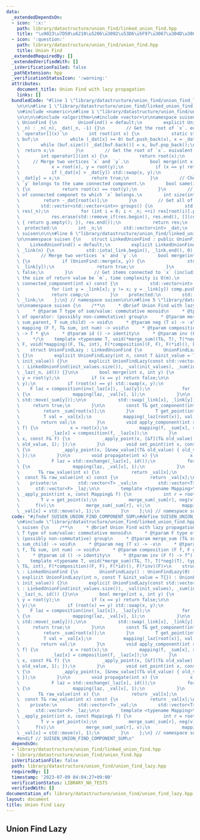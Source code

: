 ```yaml
---
data:
  _extendedDependsOn:
  - icon: ':x:'
    path: library/datastructure/union_find/linked_union_find.hpp
    title: "\u9023\u7D50\u6210\u5206\u3092\u53D6\u5F97\u3067\u304D\u308B Union Find"
  - icon: ':question:'
    path: library/datastructure/union_find/union_find.hpp
    title: Union Find
  _extendedRequiredBy: []
  _extendedVerifiedWith: []
  _isVerificationFailed: false
  _pathExtension: hpp
  _verificationStatusIcon: ':warning:'
  attributes:
    document_title: Union Find with lazy propagation
    links: []
  bundledCode: "#line 1 \"library/datastructure/union_find/union_find_lazy.hpp\"\n\
    \n\n\n#line 1 \"library/datastructure/union_find/linked_union_find.hpp\"\n\n\n\
    \n#include <numeric>\n#line 1 \"library/datastructure/union_find/union_find.hpp\"\
    \n\n\n\n#include <algorithm>\n#include <vector>\n\nnamespace suisen {\n    struct\
    \ UnionFind {\n        UnionFind() = default;\n        explicit UnionFind(int\
    \ _n) : _n(_n), _dat(_n, -1) {}\n        // Get the root of `x`. equivalent to\
    \ `operator[](x)`\n        int root(int x) {\n            static std::vector<int>\
    \ buf;\n            while (_dat[x] >= 0) buf.push_back(x), x = _dat[x];\n    \
    \        while (buf.size()) _dat[buf.back()] = x, buf.pop_back();\n          \
    \  return x;\n        }\n        // Get the root of `x`. euivalent to `root(x)`\n\
    \        int operator[](int x) {\n            return root(x);\n        }\n   \
    \     // Merge two vertices `x` and `y`.\n        bool merge(int x, int y) {\n\
    \            x = root(x), y = root(y);\n            if (x == y) return false;\n\
    \            if (_dat[x] > _dat[y]) std::swap(x, y);\n            _dat[x] += _dat[y],\
    \ _dat[y] = x;\n            return true;\n        }\n        // Check if `x` and\
    \ `y` belongs to the same connected component.\n        bool same(int x, int y)\
    \ {\n            return root(x) == root(y);\n        }\n        // Get the size\
    \ of connected componet to which `x` belongs.\n        int size(int x) {\n   \
    \         return -_dat[root(x)];\n        }\n        // Get all of connected components.\n\
    \        std::vector<std::vector<int>> groups() {\n            std::vector<std::vector<int>>\
    \ res(_n);\n            for (int i = 0; i < _n; ++i) res[root(i)].push_back(i);\n\
    \            res.erase(std::remove_if(res.begin(), res.end(), [](const auto& g)\
    \ { return g.empty(); }), res.end());\n            return res;\n        }\n  \
    \  protected:\n        int _n;\n        std::vector<int> _dat;\n    };\n} // namespace\
    \ suisen\n\n\n#line 6 \"library/datastructure/union_find/linked_union_find.hpp\"\
    \n\nnamespace suisen {\n    struct LinkedUnionFind : public UnionFind {\n    \
    \    LinkedUnionFind() = default;\n        explicit LinkedUnionFind(int n) : UnionFind(n),\
    \ _link(n) {\n            std::iota(_link.begin(), _link.end(), 0);\n        }\n\
    \        // Merge two vertices `x` and `y`.\n        bool merge(int x, int y)\
    \ {\n            if (UnionFind::merge(x, y)) {\n                std::swap(_link[x],\
    \ _link[y]);\n                return true;\n            }\n            return\
    \ false;\n        }\n        // Get items connected to `x` (including `x`). Let\
    \ the size of return value be `m`, time complexity is O(m).\n        std::vector<int>\
    \ connected_component(int x) const {\n            std::vector<int> comp{ x };\n\
    \            for (int y = _link[x]; y != x; y = _link[y]) comp.push_back(y);\n\
    \            return comp;\n        }\n    protected:\n        std::vector<int>\
    \ _link;\n    };\n} // namespace suisen\n\n\n#line 5 \"library/datastructure/union_find/union_find_lazy.hpp\"\
    \n\nnamespace suisen {\n    /**\n     * @brief Union Find with lazy propagation\n\
    \     * @tparam T type of sum/value: commutative monoid\n     * @tparam F type\
    \ of operator: (possibly non-commutative) group\n     * @tparam merge_sum (T&\
    \ sum_parent, T sum_child) -> void\n     * @tparam neg (T x) -> -x\n     * @tparam\
    \ mapping (F f, T& sum, int num) -> void\n     * @tparam composition (F f, F g)\
    \ -> f * g\n     * @tparam id () -> identity\n     * @tparam inv (F f) -> f^(-1)\n\
    \     */\n    template <typename T, void(*merge_sum)(T&, T), T(*neg)(T), typename\
    \ F, void(*mapping)(F, T&, int), F(*composition)(F, F), F(*id)(), F(*inv)(F)>\n\
    \    struct UnionFindLazy : LinkedUnionFind {\n        UnionFindLazy() : UnionFindLazy(0)\
    \ {}\n        explicit UnionFindLazy(int n, const T &init_value = T{}) : UnionFindLazy(std::vector<T>(n,\
    \ init_value)) {}\n        explicit UnionFindLazy(const std::vector<T> &init_values)\
    \ : LinkedUnionFind(init_values.size()), _val(init_values), _sum(init_values),\
    \ _laz(_n, id()) {}\n\n        bool merge(int x, int y) {\n            x = root(x),\
    \ y = root(y);\n            if (x == y) return false;\n\n            UnionFind::merge(x,\
    \ y);\n            if (root(x) == y) std::swap(x, y);\n            \n        \
    \    F laz = composition(inv(_laz[x]), _laz[y]);\n            for (int v : connected_component(y))\
    \ {\n                mapping(laz, _val[v], 1);\n            }\n\n            merge_sum(_sum[x],\
    \ std::move(_sum[y]));\n\n            std::swap(_link[x], _link[y]);\n       \
    \     return true;\n        }\n\n        const T& get_component(int x) {\n   \
    \         return _sum[root(x)];\n        }\n        T get_point(int x) {\n   \
    \         T val = _val[x];\n            mapping(_laz[root(x)], val, 1);\n    \
    \        return val;\n        }\n        void apply_component(int x, const F&\
    \ f) {\n            x = root(x);\n            mapping(f, _sum[x], size(x));\n\
    \            _laz[x] = composition(f, _laz[x]);\n        }\n        void apply_point(int\
    \ x, const F& f) {\n            _apply_point(x, [&f](T& old_value) { mapping(f,\
    \ old_value, 1); });\n        }\n        void set_point(int x, const T &new_value)\
    \ {\n            _apply_point(x, [&new_value](T& old_value) { old_value = new_value;\
    \ });\n        }\n\n        void propagate(int x) {\n            x = root(x);\n\
    \            F laz = std::exchange(_laz[x], id());\n            for (int v : connected_component(x))\
    \ {\n                mapping(laz, _val[v], 1);\n            }\n        }\n\n \
    \       T& raw_value(int x) {\n            return _val[x];\n        }\n      \
    \  const T& raw_value(int x) const {\n            return _val[x];\n        }\n\
    \    private:\n        std::vector<T> _val;\n        std::vector<T> _sum;\n  \
    \      std::vector<F> _laz;\n\n        template <typename Mapping>\n        void\
    \ _apply_point(int x, const Mapping& f) {\n            int r = root(x);\n    \
    \        T v = get_point(x);\n            merge_sum(_sum[r], neg(v));\n      \
    \      f(v);\n            merge_sum(_sum[r], v);\n            mapping(inv(_laz[r]),\
    \ _val[x] = std::move(v), 1);\n        }\n    };\n} // namespace suisen\n\n\n\n"
  code: "#ifndef SUISEN_UNION_FIND_COMPONENT_SUM\n#define SUISEN_UNION_FIND_COMPONENT_SUM\n\
    \n#include \"library/datastructure/union_find/linked_union_find.hpp\"\n\nnamespace\
    \ suisen {\n    /**\n     * @brief Union Find with lazy propagation\n     * @tparam\
    \ T type of sum/value: commutative monoid\n     * @tparam F type of operator:\
    \ (possibly non-commutative) group\n     * @tparam merge_sum (T& sum_parent, T\
    \ sum_child) -> void\n     * @tparam neg (T x) -> -x\n     * @tparam mapping (F\
    \ f, T& sum, int num) -> void\n     * @tparam composition (F f, F g) -> f * g\n\
    \     * @tparam id () -> identity\n     * @tparam inv (F f) -> f^(-1)\n     */\n\
    \    template <typename T, void(*merge_sum)(T&, T), T(*neg)(T), typename F, void(*mapping)(F,\
    \ T&, int), F(*composition)(F, F), F(*id)(), F(*inv)(F)>\n    struct UnionFindLazy\
    \ : LinkedUnionFind {\n        UnionFindLazy() : UnionFindLazy(0) {}\n       \
    \ explicit UnionFindLazy(int n, const T &init_value = T{}) : UnionFindLazy(std::vector<T>(n,\
    \ init_value)) {}\n        explicit UnionFindLazy(const std::vector<T> &init_values)\
    \ : LinkedUnionFind(init_values.size()), _val(init_values), _sum(init_values),\
    \ _laz(_n, id()) {}\n\n        bool merge(int x, int y) {\n            x = root(x),\
    \ y = root(y);\n            if (x == y) return false;\n\n            UnionFind::merge(x,\
    \ y);\n            if (root(x) == y) std::swap(x, y);\n            \n        \
    \    F laz = composition(inv(_laz[x]), _laz[y]);\n            for (int v : connected_component(y))\
    \ {\n                mapping(laz, _val[v], 1);\n            }\n\n            merge_sum(_sum[x],\
    \ std::move(_sum[y]));\n\n            std::swap(_link[x], _link[y]);\n       \
    \     return true;\n        }\n\n        const T& get_component(int x) {\n   \
    \         return _sum[root(x)];\n        }\n        T get_point(int x) {\n   \
    \         T val = _val[x];\n            mapping(_laz[root(x)], val, 1);\n    \
    \        return val;\n        }\n        void apply_component(int x, const F&\
    \ f) {\n            x = root(x);\n            mapping(f, _sum[x], size(x));\n\
    \            _laz[x] = composition(f, _laz[x]);\n        }\n        void apply_point(int\
    \ x, const F& f) {\n            _apply_point(x, [&f](T& old_value) { mapping(f,\
    \ old_value, 1); });\n        }\n        void set_point(int x, const T &new_value)\
    \ {\n            _apply_point(x, [&new_value](T& old_value) { old_value = new_value;\
    \ });\n        }\n\n        void propagate(int x) {\n            x = root(x);\n\
    \            F laz = std::exchange(_laz[x], id());\n            for (int v : connected_component(x))\
    \ {\n                mapping(laz, _val[v], 1);\n            }\n        }\n\n \
    \       T& raw_value(int x) {\n            return _val[x];\n        }\n      \
    \  const T& raw_value(int x) const {\n            return _val[x];\n        }\n\
    \    private:\n        std::vector<T> _val;\n        std::vector<T> _sum;\n  \
    \      std::vector<F> _laz;\n\n        template <typename Mapping>\n        void\
    \ _apply_point(int x, const Mapping& f) {\n            int r = root(x);\n    \
    \        T v = get_point(x);\n            merge_sum(_sum[r], neg(v));\n      \
    \      f(v);\n            merge_sum(_sum[r], v);\n            mapping(inv(_laz[r]),\
    \ _val[x] = std::move(v), 1);\n        }\n    };\n} // namespace suisen\n\n\n\
    #endif // SUISEN_UNION_FIND_COMPONENT_SUM\n"
  dependsOn:
  - library/datastructure/union_find/linked_union_find.hpp
  - library/datastructure/union_find/union_find.hpp
  isVerificationFile: false
  path: library/datastructure/union_find/union_find_lazy.hpp
  requiredBy: []
  timestamp: '2023-07-09 04:04:27+09:00'
  verificationStatus: LIBRARY_NO_TESTS
  verifiedWith: []
documentation_of: library/datastructure/union_find/union_find_lazy.hpp
layout: document
title: Union Find Lazy
---
```

## Union Find Lazy
